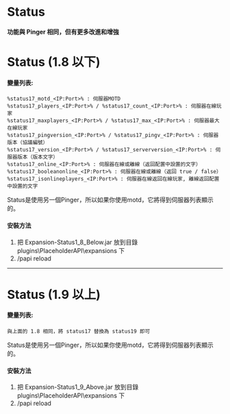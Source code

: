 # Status
**功能與 Pinger 相同，但有更多改進和增強**

# Status (1.8 以下)

#### 變量列表:
```
%status17_motd_<IP:Port>% : 伺服器MOTD
%status17_players_<IP:Port>% / %status17_count_<IP:Port>% : 伺服器在線玩家
%status17_maxplayers_<IP:Port>% / %status17_max_<IP:Port>% : 伺服器最大在線玩家
%status17_pingversion_<IP:Port>% / %status17_pingv_<IP:Port>% : 伺服器版本（協議編號）
%status17_version_<IP:Port>% / %status17_serverversion_<IP:Port>% : 伺服器版本（版本文字）
%status17_online_<IP:Port>% : 伺服器在線或離線（返回配置中設置的文字）
%status17_booleanonline_<IP:Port>% : 伺服器在線或離線（返回 true / false）
%status17_isonlineplayers_<IP:Port>% : 伺服器在線返回在線玩家, 離線返回配置中設置的文字
```

Status是使用另一個Pinger，所以如果你使用motd，它將得到伺服器列表顯示的。

#### 安裝方法
1. 把 Expansion-Status1_8_Below.jar 放到目錄 plugins\PlaceholderAPI\expansions 下
2. /papi reload

---

# Status (1.9 以上)

#### 變量列表:
```
與上面的 1.8 相同，將 status17 替換為 status19 即可
```

Status是使用另一個Pinger，所以如果你使用motd，它將得到伺服器列表顯示的。

#### 安裝方法
1. 把 Expansion-Status1_9_Above.jar 放到目錄 plugins\PlaceholderAPI\expansions 下
2. /papi reload
